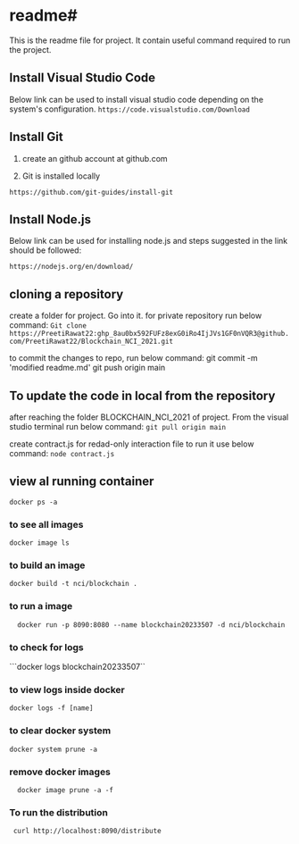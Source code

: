 # readme#
This is the readme file for project. It contain useful command required to run the project.


## Install Visual Studio Code ##
Below link can be used to install visual studio code depending on the system's configuration.
```https://code.visualstudio.com/Download```

## Install Git ##

1. create an github account at github.com

2. Git is installed locally

```https://github.com/git-guides/install-git```

## Install Node.js ##
Below link can be used for installing node.js and steps suggested in the link should be followed:

```https://nodejs.org/en/download/```
## cloning a repository ##
create a folder for project. Go into it. for private repository run below command:
``` Git clone https://PreetiRawat22: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@github.com/PreetiRawat22/Blockchain_NCI_2021.git ```

to commit the changes to repo, run below command:
git commit -m 'modified readme.md'
git push origin main

## To update the code in local from the repository ##
after reaching the folder BLOCKCHAIN_NCI_2021 of project. From the visual studio terminal run below command:
``` git pull origin main ```


create contract.js for redad-only interaction file
to run it use below command:
```node contract.js```
 
 ##  view al running container ##
 ```docker ps -a```

### to see all images ###
 ```docker image ls```

 ### to build an image ###
 ```docker build -t nci/blockchain .```

### to run a image ###
```  docker run -p 8090:8080 --name blockchain20233507 -d nci/blockchain```

### to check for logs ###
```docker logs blockchain20233507``

### to view logs inside docker  ###
``` docker logs -f [name] ```
 ### to clear docker system ###
 ```docker system prune -a```

 ### remove docker images ###
 ```  docker image prune -a -f```

 ### To run the distribution ###
 ```  curl http://localhost:8090/distribute ```